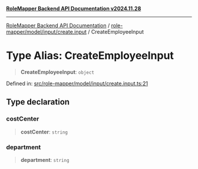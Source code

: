 [**RoleMapper Backend API Documentation v2024.11.28**](../../../../../README.md)

***

[RoleMapper Backend API Documentation](../../../../../modules.md) / [role-mapper/model/input/create.input](../README.md) / CreateEmployeeInput

# Type Alias: CreateEmployeeInput

> **CreateEmployeeInput**: `object`

Defined in: [src/role-mapper/model/input/create.input.ts:21](https://github.com/FlowCraft-AG/RoleMapper/blob/145632709283208e820d3cdbc6b2193b07b9900d/backend/src/role-mapper/model/input/create.input.ts#L21)

## Type declaration

### costCenter

> **costCenter**: `string`

### department

> **department**: `string`
